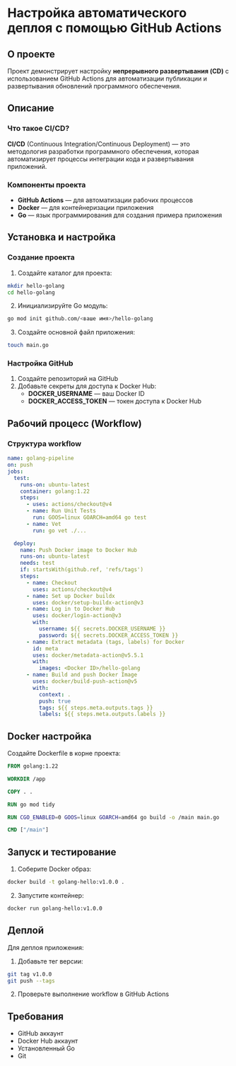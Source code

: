 # Настройка автоматического деплоя с помощью GitHub Actions

## О проекте

Проект демонстрирует настройку **непрерывного развертывания (CD)** с использованием GitHub Actions для автоматизации публикации и развертывания обновлений программного обеспечения.

## Описание

### Что такое CI/CD?

**CI/CD** (Continuous Integration/Continuous Deployment) — это методология разработки программного обеспечения, которая автоматизирует процессы интеграции кода и развертывания приложений.

### Компоненты проекта

* **GitHub Actions** — для автоматизации рабочих процессов
* **Docker** — для контейнеризации приложения
* **Go** — язык программирования для создания примера приложения

## Установка и настройка

### Создание проекта

1. Создайте каталог для проекта:
```bash
mkdir hello-golang
cd hello-golang
```

2. Инициализируйте Go модуль:
```bash
go mod init github.com/<ваше имя>/hello-golang
```

3. Создайте основной файл приложения:
```bash
touch main.go
```

### Настройка GitHub

1. Создайте репозиторий на GitHub
2. Добавьте секреты для доступа к Docker Hub:
   * **DOCKER_USERNAME** — ваш Docker ID
   * **DOCKER_ACCESS_TOKEN** — токен доступа к Docker Hub

## Рабочий процесс (Workflow)

### Структура workflow

```yaml
name: golang-pipeline
on: push
jobs:
  test:
    runs-on: ubuntu-latest
    container: golang:1.22
    steps:
      - uses: actions/checkout@v4
      - name: Run Unit Tests
        run: GOOS=linux GOARCH=amd64 go test
      - name: Vet
        run: go vet ./...

  deploy:
    name: Push Docker image to Docker Hub
    runs-on: ubuntu-latest
    needs: test
    if: startsWith(github.ref, 'refs/tags')
    steps:
      - name: Checkout
        uses: actions/checkout@v4
      - name: Set up Docker buildx
        uses: docker/setup-buildx-action@v3
      - name: Log in to Docker Hub
        uses: docker/login-action@v3
        with:
          username: ${{ secrets.DOCKER_USERNAME }}
          password: ${{ secrets.DOCKER_ACCESS_TOKEN }}
      - name: Extract metadata (tags, labels) for Docker
        id: meta
        uses: docker/metadata-action@v5.5.1
        with:
          images: <Docker ID>/hello-golang
      - name: Build and push Docker Image
        uses: docker/build-push-action@v5
        with:
          context: .
          push: true
          tags: ${{ steps.meta.outputs.tags }}
          labels: ${{ steps.meta.outputs.labels }}
```

## Docker настройка

Создайте Dockerfile в корне проекта:

```dockerfile
FROM golang:1.22

WORKDIR /app

COPY . .

RUN go mod tidy

RUN CGO_ENABLED=0 GOOS=linux GOARCH=amd64 go build -o /main main.go

CMD ["/main"]
```

## Запуск и тестирование

1. Соберите Docker образ:
```bash
docker build -t golang-hello:v1.0.0 .
```

2. Запустите контейнер:
```bash
docker run golang-hello:v1.0.0
```

## Деплой

Для деплоя приложения:
1. Добавьте тег версии:
```bash
git tag v1.0.0
git push --tags
```

2. Проверьте выполнение workflow в GitHub Actions

## Требования

* GitHub аккаунт
* Docker Hub аккаунт
* Установленный Go
* Git